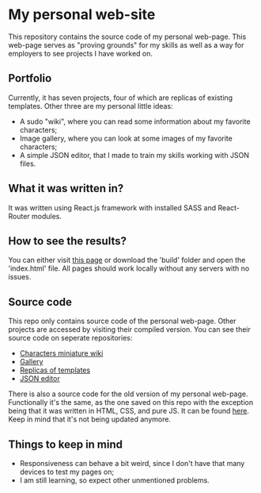 # My personal web-site

This repository contains the source code of my personal web-page.
This web-page serves as "proving grounds" for my skills as well as a way for employers to see projects I have worked on.

## Portfolio

Currently, it has seven projects, four of which are replicas of existing templates. 
Other three are my personal little ideas:

+ A sudo "wiki", where you can read some information about my favorite characters;
+ Image gallery, where you can look at some images of my favorite characters;
+ A simple JSON editor, that I made to train my skills working with JSON files.

## What it was written in?

It was written using React.js framework with installed SASS and React-Router modules.

## How to see the results?

You can either visit [this page](https://srysis.github.io/my_web_page_react/) or download the 'build' folder and open the 'index.html' file.
All pages should work locally without any servers with no issues.

## Source code

This repo only contains source code of the personal web-page.
Other projects are accessed by visiting their compiled version. You can see their source code on seperate repositories:

+ [Characters miniature wiki](https://github.com/srysis/characters_mini_wiki)
+ [Gallery](https://github.com/srysis/gallery)
+ [Replicas of templates](https://github.com/srysis/template_websites)
+ [JSON editor](https://github.com/srysis/json_editor)

There is also a source code for the old version of my personal web-page. 
Functionally it's the same, as the one saved on this repo with the exception being that it was written in HTML, CSS, and pure JS.
It can be found [here](https://github.com/srysis/my_web_page).
Keep in mind that it's not being updated anymore.

## Things to keep in mind

+ Responsiveness can behave a bit weird, since I don't have that many devices to test my pages on;
+ I am still learning, so expect other unmentioned problems.